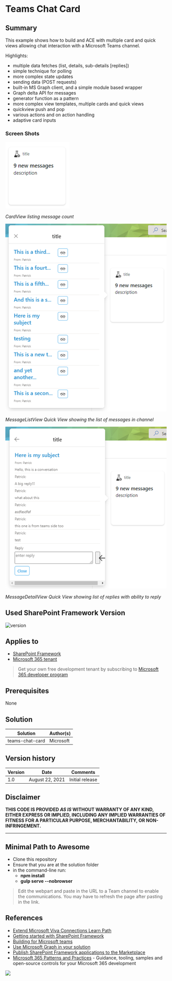 # Teams Chat Card

## Summary

This example shows how to build and ACE with multiple card and quick views allowing chat interaction with a Microsoft Teams channel.

Highlights:

- multiple data fetches (list, details, sub-details [replies])
- simple technique for polling
- more complex state updates
- sending data (POST requests)
- built-in MS Graph client, and a simple module based wrapper
- Graph delta API for messages
- generator function as a pattern
- more complex view templates, multiple cards and quick views
- quickview push and pop
- various actions and on action handling
- adaptive card inputs

### Screen Shots

![CardView](./assets/cardview.png)

_CardView listing message count_

![MessageListView](./assets/messagelistview.png)

_MessageListView Quick View showing the list of messages in channel_

![MessageDetailView](./assets/messagedetailview.png)

_MessageDetailView Quick View showing list of replies with ability to reply_

## Used SharePoint Framework Version

![version](https://img.shields.io/badge/version-1.13.0-green.svg)

## Applies to

- [SharePoint Framework](https://aka.ms/spfx)
- [Microsoft 365 tenant](https://docs.microsoft.com/en-us/sharepoint/dev/spfx/set-up-your-developer-tenant)

> Get your own free development tenant by subscribing to [Microsoft 365 developer program](http://aka.ms/o365devprogram)

## Prerequisites

None

## Solution

Solution|Author(s)
--------|---------
teams-chat-card | Microsoft

## Version history

Version|Date|Comments
-------|----|--------
1.0|August 22, 2021|Initial release

## Disclaimer

**THIS CODE IS PROVIDED *AS IS* WITHOUT WARRANTY OF ANY KIND, EITHER EXPRESS OR IMPLIED, INCLUDING ANY IMPLIED WARRANTIES OF FITNESS FOR A PARTICULAR PURPOSE, MERCHANTABILITY, OR NON-INFRINGEMENT.**

---

## Minimal Path to Awesome

- Clone this repository
- Ensure that you are at the solution folder
- in the command-line run:
  - **npm install**
  - **gulp serve --nobrowser**

> Edit the webpart and paste in the URL to a Team channel to enable the communications. You may have to refresh the page after pasting in the link.


## References

- [Extend Microsoft Viva Connections Learn Path](https://aka.ms/m365/dev/learn/connections)
- [Getting started with SharePoint Framework](https://docs.microsoft.com/en-us/sharepoint/dev/spfx/set-up-your-developer-tenant)
- [Building for Microsoft teams](https://docs.microsoft.com/en-us/sharepoint/dev/spfx/build-for-teams-overview)
- [Use Microsoft Graph in your solution](https://docs.microsoft.com/en-us/sharepoint/dev/spfx/web-parts/get-started/using-microsoft-graph-apis)
- [Publish SharePoint Framework applications to the Marketplace](https://docs.microsoft.com/en-us/sharepoint/dev/spfx/publish-to-marketplace-overview)
- [Microsoft 365 Patterns and Practices](https://aka.ms/m365pnp) - Guidance, tooling, samples and open-source controls for your Microsoft 365 development

<img src="https://telemetry.sharepointpnp.com/spfx-reference-scenarios/samples/ace-chat" />